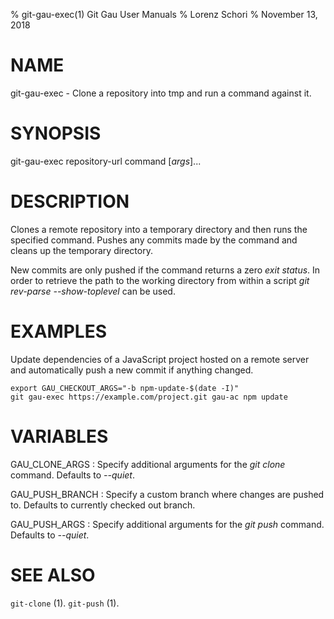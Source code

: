 % git-gau-exec(1) Git Gau User Manuals
% Lorenz Schori
% November 13, 2018

# NAME

git-gau-exec - Clone a repository into tmp and run a command against it.

# SYNOPSIS

git-gau-exec repository-url command [*args*]...

# DESCRIPTION

Clones a remote repository into a temporary directory and then runs the
specified command. Pushes any commits made by the command and cleans up the
temporary directory.

New commits are only pushed if the command returns a zero *exit status*. In
order to retrieve the path to the working directory from within a script *git
rev-parse --show-toplevel* can be used.

# EXAMPLES

Update dependencies of a JavaScript project hosted on a remote server and
automatically push a new commit if anything changed.

    export GAU_CHECKOUT_ARGS="-b npm-update-$(date -I)"
    git gau-exec https://example.com/project.git gau-ac npm update

# VARIABLES

GAU\_CLONE\_ARGS
:   Specify additional arguments for the *git clone* command. Defaults to
    *--quiet*.

GAU\_PUSH\_BRANCH
:   Specify a custom branch where changes are pushed to. Defaults to currently
    checked out branch.

GAU\_PUSH\_ARGS
:   Specify additional arguments for the *git push* command. Defaults to
    *--quiet*.

# SEE ALSO

`git-clone` (1).
`git-push` (1).
